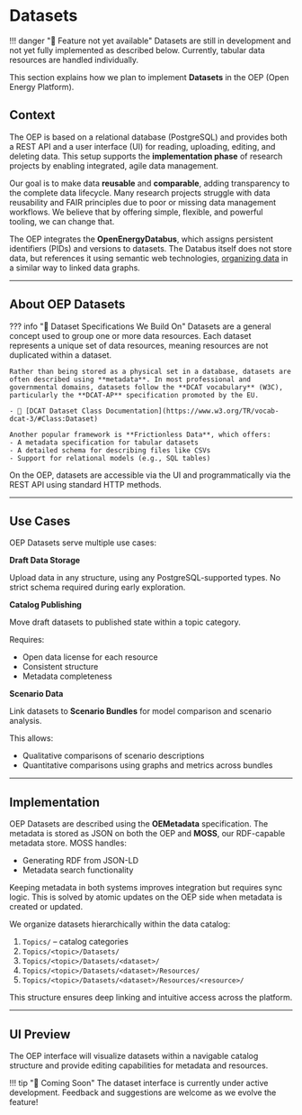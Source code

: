 # Datasets

!!! danger "🚧 Feature not yet available"
    Datasets are still in development and not yet fully implemented as described below. Currently, tabular data resources are handled individually.

This section explains how we plan to implement **Datasets** in the OEP (Open Energy Platform).

## Context

The OEP is based on a relational database (PostgreSQL) and provides both a REST API and a user interface (UI) for reading, uploading, editing, and deleting data. This setup supports the **implementation phase** of research projects by enabling integrated, agile data management.

Our goal is to make data **reusable** and **comparable**, adding transparency to the complete data lifecycle. Many research projects struggle with data reusability and FAIR principles due to poor or missing data management workflows. We believe that by offering simple, flexible, and powerful tooling, we can change that.

The OEP integrates the **OpenEnergyDatabus**, which assigns persistent identifiers (PIDs) and versions to datasets. The Databus itself does not store data, but references it using semantic web technologies, [organizing data](https://dbpedia.gitbook.io/databus/model/how-to#general-structure) in a similar way to linked data graphs.

---

## About OEP Datasets

??? info "🧩 Dataset Specifications We Build On"
    Datasets are a general concept used to group one or more data resources. Each dataset represents a unique set of data resources, meaning resources are not duplicated within a dataset.

    Rather than being stored as a physical set in a database, datasets are often described using **metadata**. In most professional and governmental domains, datasets follow the **DCAT vocabulary** (W3C), particularly the **DCAT-AP** specification promoted by the EU.

    - 🔗 [DCAT Dataset Class Documentation](https://www.w3.org/TR/vocab-dcat-3/#Class:Dataset)

    Another popular framework is **Frictionless Data**, which offers:
    - A metadata specification for tabular datasets
    - A detailed schema for describing files like CSVs
    - Support for relational models (e.g., SQL tables)

On the OEP, datasets are accessible via the UI and programmatically via the REST API using standard HTTP methods.

---

## Use Cases

OEP Datasets serve multiple use cases:

**Draft Data Storage**

Upload data in any structure, using any PostgreSQL-supported types. No strict schema required during early exploration.

**Catalog Publishing**

Move draft datasets to published state within a topic category.

Requires:

- Open data license for each resource
- Consistent structure
- Metadata completeness

**Scenario Data**

Link datasets to **Scenario Bundles** for model comparison and scenario analysis.

This allows:

- Qualitative comparisons of scenario descriptions
- Quantitative comparisons using graphs and metrics across bundles

---

## Implementation

OEP Datasets are described using the **OEMetadata** specification. The metadata is stored as JSON on both the OEP and **MOSS**, our RDF-capable metadata store. MOSS handles:

- Generating RDF from JSON-LD
- Metadata search functionality

Keeping metadata in both systems improves integration but requires sync logic. This is solved by atomic updates on the OEP side when metadata is created or updated.

We organize datasets hierarchically within the data catalog:

1. `Topics/` – catalog categories
2. `Topics/<topic>/Datasets/`
3. `Topics/<topic>/Datasets/<dataset>/`
4. `Topics/<topic>/Datasets/<dataset>/Resources/`
5. `Topics/<topic>/Datasets/<dataset>/Resources/<resource>/`

This structure ensures deep linking and intuitive access across the platform.

---

## UI Preview

The OEP interface will visualize datasets within a navigable catalog structure and provide editing capabilities for metadata and resources.

!!! tip "🌱 Coming Soon"
    The dataset interface is currently under active development. Feedback and suggestions are welcome as we evolve the feature!
